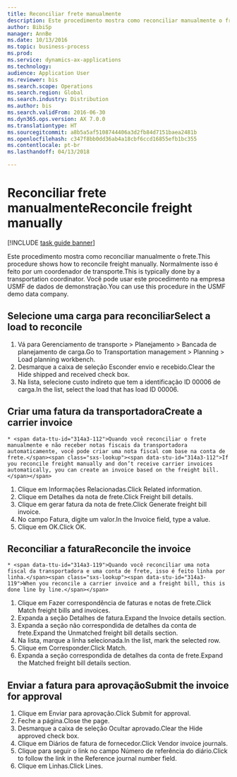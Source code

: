 ```yaml
--- 
title: Reconciliar frete manualmente
description: Este procedimento mostra como reconciliar manualmente o frete.
author: BibiSp
manager: AnnBe
ms.date: 10/13/2016
ms.topic: business-process
ms.prod: 
ms.service: dynamics-ax-applications
ms.technology: 
audience: Application User
ms.reviewer: bis
ms.search.scope: Operations
ms.search.region: Global
ms.search.industry: Distribution
ms.author: bis
ms.search.validFrom: 2016-06-30
ms.dyn365.ops.version: AX 7.0.0
ms.translationtype: HT
ms.sourcegitcommit: a8b5a5af5108744406a3d2fb84d7151baea2481b
ms.openlocfilehash: c347f8bb0dd36ab4a18cbf6ccd16855efb1bc355
ms.contentlocale: pt-br
ms.lasthandoff: 04/13/2018

---
```

# <a name="reconcile-freight-manually"></a><span data-ttu-id="314a3-103">Reconciliar frete manualmente</span><span class="sxs-lookup"><span data-stu-id="314a3-103">Reconcile freight manually</span></span>

[!INCLUDE [task guide banner](../../includes/task-guide-banner.md)]

<span data-ttu-id="314a3-104">Este procedimento mostra como reconciliar manualmente o frete.</span><span class="sxs-lookup"><span data-stu-id="314a3-104">This procedure shows how to reconcile freight manually.</span></span> <span data-ttu-id="314a3-105">Normalmente isso é feito por um coordenador de transporte.</span><span class="sxs-lookup"><span data-stu-id="314a3-105">This is typically done by a transportation coordinator.</span></span> <span data-ttu-id="314a3-106">Você pode usar este procedimento na empresa USMF de dados de demonstração.</span><span class="sxs-lookup"><span data-stu-id="314a3-106">You can use this procedure in the USMF demo data company.</span></span>


## <a name="select-a-load-to-reconcile"></a><span data-ttu-id="314a3-107">Selecione uma carga para reconciliar</span><span class="sxs-lookup"><span data-stu-id="314a3-107">Select a load to reconcile</span></span>
1. <span data-ttu-id="314a3-108">Vá para Gerenciamento de transporte > Planejamento > Bancada de planejamento de carga.</span><span class="sxs-lookup"><span data-stu-id="314a3-108">Go to Transportation management > Planning > Load planning workbench.</span></span>
2. <span data-ttu-id="314a3-109">Desmarque a caixa de seleção Esconder envio e recebido.</span><span class="sxs-lookup"><span data-stu-id="314a3-109">Clear the Hide shipped and received check box.</span></span> 
3. <span data-ttu-id="314a3-110">Na lista, selecione custo indireto que tem a identificação ID 00006 de carga.</span><span class="sxs-lookup"><span data-stu-id="314a3-110">In the list, select the load that has load ID 00006.</span></span>

## <a name="create-a-carrier-invoice"></a><span data-ttu-id="314a3-111">Criar uma fatura da transportadora</span><span class="sxs-lookup"><span data-stu-id="314a3-111">Create a carrier invoice</span></span>
    * <span data-ttu-id="314a3-112">Quando você reconciliar o frete manualmente e não receber notas fiscais da transportadora automaticamente, você pode criar uma nota fiscal com base na conta de frete.</span><span class="sxs-lookup"><span data-stu-id="314a3-112">If you reconcile freight manually and don’t receive carrier invoices automatically, you can create an invoice based on the freight bill.</span></span>  
1. <span data-ttu-id="314a3-113">Clique em Informações Relacionadas.</span><span class="sxs-lookup"><span data-stu-id="314a3-113">Click Related information.</span></span>
2. <span data-ttu-id="314a3-114">Clique em Detalhes da nota de frete.</span><span class="sxs-lookup"><span data-stu-id="314a3-114">Click Freight bill details.</span></span>
3. <span data-ttu-id="314a3-115">Clique em gerar fatura da nota de frete.</span><span class="sxs-lookup"><span data-stu-id="314a3-115">Click Generate freight bill invoice.</span></span>
4. <span data-ttu-id="314a3-116">No campo Fatura, digite um valor.</span><span class="sxs-lookup"><span data-stu-id="314a3-116">In the Invoice field, type a value.</span></span>
5. <span data-ttu-id="314a3-117">Clique em OK.</span><span class="sxs-lookup"><span data-stu-id="314a3-117">Click OK.</span></span>

## <a name="reconcile-the-invoice"></a><span data-ttu-id="314a3-118">Reconciliar a fatura</span><span class="sxs-lookup"><span data-stu-id="314a3-118">Reconcile the invoice</span></span>
    * <span data-ttu-id="314a3-119">Quando você reconciliar uma nota fiscal da transportadora e uma conta de frete, isso é feito linha por linha.</span><span class="sxs-lookup"><span data-stu-id="314a3-119">When you reconcile a carrier invoice and a freight bill, this is done line by line.</span></span>  
1. <span data-ttu-id="314a3-120">Clique em Fazer correspondência de faturas e notas de frete.</span><span class="sxs-lookup"><span data-stu-id="314a3-120">Click Match freight bills and invoices.</span></span>
2. <span data-ttu-id="314a3-121">Expanda a seção Detalhes de fatura.</span><span class="sxs-lookup"><span data-stu-id="314a3-121">Expand the Invoice details section.</span></span>
3. <span data-ttu-id="314a3-122">Expanda a seção não correspondida de detalhes da conta de frete.</span><span class="sxs-lookup"><span data-stu-id="314a3-122">Expand the Unmatched freight bill details section.</span></span>
4. <span data-ttu-id="314a3-123">Na lista, marque a linha selecionada.</span><span class="sxs-lookup"><span data-stu-id="314a3-123">In the list, mark the selected row.</span></span>
5. <span data-ttu-id="314a3-124">Clique em Corresponder.</span><span class="sxs-lookup"><span data-stu-id="314a3-124">Click Match.</span></span>
6. <span data-ttu-id="314a3-125">Expanda a seção correspondida de detalhes da conta de frete.</span><span class="sxs-lookup"><span data-stu-id="314a3-125">Expand the Matched freight bill details section.</span></span>

## <a name="submit-the-invoice-for-approval"></a><span data-ttu-id="314a3-126">Enviar a fatura para aprovação</span><span class="sxs-lookup"><span data-stu-id="314a3-126">Submit the invoice for approval</span></span>
1. <span data-ttu-id="314a3-127">Clique em Enviar para aprovação.</span><span class="sxs-lookup"><span data-stu-id="314a3-127">Click Submit for approval.</span></span>
2. <span data-ttu-id="314a3-128">Feche a página.</span><span class="sxs-lookup"><span data-stu-id="314a3-128">Close the page.</span></span>
3. <span data-ttu-id="314a3-129">Desmarque a caixa de seleção Ocultar aprovado.</span><span class="sxs-lookup"><span data-stu-id="314a3-129">Clear the Hide approved check box.</span></span> 
4. <span data-ttu-id="314a3-130">Clique em Diários de fatura de fornecedor.</span><span class="sxs-lookup"><span data-stu-id="314a3-130">Click Vendor invoice journals.</span></span>
5. <span data-ttu-id="314a3-131">Clique para seguir o link no campo Número de referência do diário.</span><span class="sxs-lookup"><span data-stu-id="314a3-131">Click to follow the link in the Reference journal number field.</span></span>
6. <span data-ttu-id="314a3-132">Clique em Linhas.</span><span class="sxs-lookup"><span data-stu-id="314a3-132">Click Lines.</span></span>


